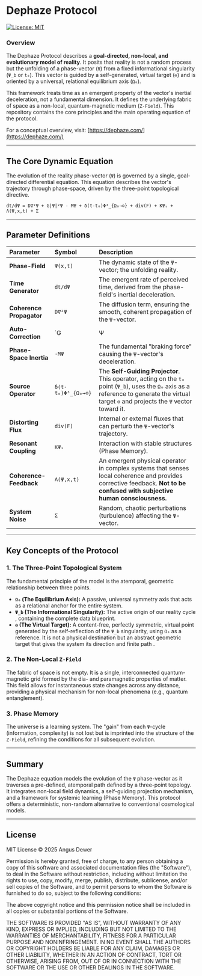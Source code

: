 # Dephaze Protocol

[![License: MIT](https://img.shields.io/badge/License-MIT-blue.svg)](https://opensource.org/licenses/MIT)

### Overview

The Dephaze Protocol describes a **goal-directed, non-local, and evolutionary model of reality**. It posits that reality is not a random process but the unfolding of a phase-vector (`Ψ`) from a fixed informational singularity (`Ψ_b` or `t₀`). This vector is guided by a self-generated, virtual target (`⊖`) and is oriented by a universal, relational equilibrium axis (`Ω₀`).

This framework treats time as an emergent property of the vector's inertial deceleration, not a fundamental dimension. It defines the underlying fabric of space as a non-local, quantum-magnetic medium (`Z-Field`). This repository contains the core principles and the main operating equation of the protocol.

For a conceptual overview, visit: [https://dephaze.com/](https://dephaze.com/)

---

## The Core Dynamic Equation

The evolution of the reality phase-vector (`Ψ`) is governed by a single, goal-directed differential equation. This equation describes the vector's trajectory through phase-space, driven by the three-point topological directive.

`dt/dΨ = D∇²Ψ + G|Ψ|²Ψ - MΨ + δ(t-t₀)Φ³_{Ω₀→⊖} + div(F) + KΨₛ + Λ(Ψ,x,t) + Σ`

---

## Parameter Definitions

| Parameter | Symbol | Description |
| :--- | :--- | :--- |
| **Phase-Field** | `Ψ(x,t)` | The dynamic state of the `Ψ`-vector; the unfolding reality. |
| **Time Generator** | `dt/dΨ` | The emergent rate of perceived time, derived from the phase-field's inertial deceleration. |
| **Coherence Propagator** | `D∇²Ψ` | The diffusion term, ensuring the smooth, coherent propagation of the `Ψ`-vector. |
| **Auto-Correction** | `G|Ψ|²Ψ` | The non-linear, self-focusing mechanism that keeps the `Ψ`-vector on its optimal path. |
| **Phase-Space Inertia** | `-MΨ` | The fundamental "braking force" causing the `Ψ`-vector's deceleration. |
| **Source Operator** | `δ(t-t₀)Φ³_{Ω₀→⊖}`| The **Self-Guiding Projector**. This operator, acting on the `t₀` point (`Ψ_b`), uses the `Ω₀` axis as a reference to generate the virtual target `⊖` and projects the `Ψ` vector toward it. |
| **Distorting Flux** | `div(F)` | Internal or external fluxes that can perturb the `Ψ`-vector's trajectory. |
| **Resonant Coupling** | `KΨₛ` | Interaction with stable structures (Phase Memory). |
| **Coherence-Feedback**| `Λ(Ψ,x,t)`| An emergent physical operator in complex systems that senses local coherence and provides corrective feedback. **Not to be confused with subjective human consciousness.** |
| **System Noise** | `Σ` | Random, chaotic perturbations (turbulence) affecting the `Ψ`-vector. |

---

## Key Concepts of the Protocol

### 1. The Three-Point Topological System
The fundamental principle of the model is the atemporal, geometric relationship between three points.
- **`Ω₀` (The Equilibrium Axis):** A passive, universal symmetry axis  that acts as a relational anchor for the entire system.
- **`Ψ_b` (The Informational Singularity):** The active origin of our reality cycle , containing the complete data blueprint.
- **`⊖` (The Virtual Target):** A content-free, perfectly symmetric, virtual point generated by the self-reflection of the `Ψ_b` singularity, using `Ω₀` as a reference. It is not a physical destination but an abstract geometric target that gives the system its direction and finite path .

### 2. The Non-Local `Z-Field`
The fabric of space is not empty. It is a single, interconnected quantum-magnetic grid formed by the dia- and paramagnetic properties of matter. This field allows for instantaneous state changes across any distance, providing a physical mechanism for non-local phenomena (e.g., quantum entanglement).

### 3. Phase Memory
The universe is a learning system. The "gain" from each `Ψ`-cycle (information, complexity) is not lost but is imprinted into the structure of the `Z-Field`, refining the conditions for all subsequent evolution.

---

## Summary

The Dephaze equation models the evolution of the `Ψ` phase-vector as it traverses a pre-defined, atemporal path defined by a three-point topology. It integrates non-local field dynamics, a self-guiding projection mechanism, and a framework for systemic learning (Phase Memory). This protocol offers a deterministic, non-random alternative to conventional cosmological models.

---

## License

MIT License © 2025 Angus Dewer

Permission is hereby granted, free of charge, to any person obtaining a copy of this software and associated documentation files (the "Software"), to deal in the Software without restriction, including without limitation the rights to use, copy, modify, merge, publish, distribute, sublicense, and/or sell copies of the Software, and to permit persons to whom the Software is furnished to do so, subject to the following conditions:

The above copyright notice and this permission notice shall be included in all copies or substantial portions of the Software.

THE SOFTWARE IS PROVIDED "AS IS", WITHOUT WARRANTY OF ANY KIND, EXPRESS OR IMPLIED, INCLUDING BUT NOT LIMITED TO THE WARRANTIES OF MERCHANTABILITY, FITNESS FOR A PARTICULAR PURPOSE AND NONINFRINGEMENT. IN NO EVENT SHALL THE AUTHORS OR COPYRIGHT HOLDERS BE LIABLE FOR ANY CLAIM, DAMAGES OR OTHER LIABILITY, WHETHER IN AN ACTION OF CONTRACT, TORT OR OTHERWISE, ARISING FROM, OUT OF OR IN CONNECTION WITH THE SOFTWARE OR THE USE OR OTHER DEALINGS IN THE SOFTWARE.
